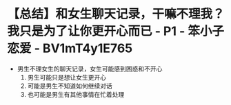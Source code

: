 # 【总结】和女生聊天记录，干嘛不理我？我只是为了让你更开心而已 - P1 - 笨小子恋爱 - BV1mT4y1E765

-   男生不理女生的聊天记录，女生可能感到困惑和不开心
    1.  男生可能只是想让女生更开心
    2.  可能是男生不知道如何继续对话
    3.  也可能是男生有其他事情在忙着处理